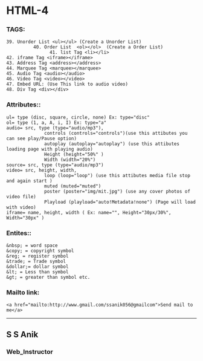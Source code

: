 # HTML-4


### TAGS:	
	39. Unorder List <ul></ul> (Create a Unorder List)
	          40. Order List  <ol></ol>  (Create a Order List)
	                41. list Tag <li></li>
	42. iframe Tag <iframe></iframe>
	43. Address Tag <address></address>
	44. Marquee Tag <marquee></marquee>
	45. Audio Tag <audio></audio>
	46. Video Tag <video></video>
	47. Embed URL: (Use This link to audio video)
	48. Div Tag <div></div>

### Attributes::
	ul= type (disc, square, circle, none) Ex: type="disc"
	ol= type (1, a, A, i, I) Ex: type="a"
	audio= src, type (type="audio/mp3"), 
	              controls (controls="controls")(use this attibutes you can see play/Pause option)
	              autoplay (autoplay="autoplay") (use this attibutes loading page with playing audio)
	              Height (height="50%" ) 
	              Width (width="20%")
	source= src, type (type="audio/mp3")
	video= src, height, width, 
	              loop (loop="loop") (use this attibutes media file stop and again start )
	              muted (muted="muted")
	              poster (poster="img/mit.jpg") (use any cover photos of video file)
	              Playload (playload="auto!Metadata!none") (Page will load with video)
	iframe= name, height, width ( Ex: name="", Height="30px/30%", Width="30px" )

### Entites::
	&nbsp; = word space
	&copy; = copyright symbol
	&reg; = register symbol
	&trade; = Trade symbol
	&dollar;= dollar symbol
	&lt; = Less than symbol
	&gt; = greater than symbol etc.

### Mailto link:
	<a href="mailto:http://www.gmail.com/ssanik056@gmailcom">Send mail to me</a>
  
  
***  
  
  ## S S Anik
  ### Web_Instructor
